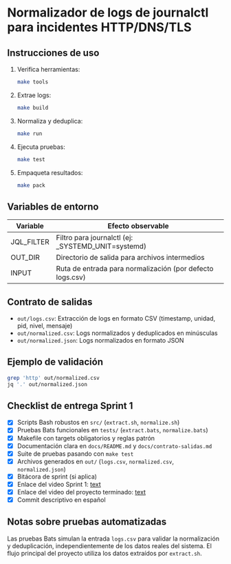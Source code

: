 # Normalizador de logs de journalctl para incidentes HTTP/DNS/TLS

## Instrucciones de uso

1. Verifica herramientas:
   ```bash
   make tools
   ```
2. Extrae logs:
   ```bash
   make build
   ```
3. Normaliza y deduplica:
   ```bash
   make run
   ```
4. Ejecuta pruebas:
   ```bash
   make test
   ```
5. Empaqueta resultados:
   ```bash
   make pack
   ```

## Variables de entorno

| Variable     | Efecto observable                                      |
|-------------|--------------------------------------------------------|
| JQL_FILTER  | Filtro para journalctl (ej: _SYSTEMD_UNIT=systemd)     |
| OUT_DIR     | Directorio de salida para archivos intermedios         |
| INPUT       | Ruta de entrada para normalización (por defecto logs.csv) |

## Contrato de salidas

- `out/logs.csv`: Extracción de logs en formato CSV (timestamp, unidad, pid, nivel, mensaje)
- `out/normalized.csv`: Logs normalizados y deduplicados en minúsculas
- `out/normalized.json`: Logs normalizados en formato JSON

## Ejemplo de validación

```bash
grep 'http' out/normalized.csv
jq '.' out/normalized.json
```


## Checklist de entrega Sprint 1

- [x] Scripts Bash robustos en `src/` (`extract.sh`, `normalize.sh`)
- [x] Pruebas Bats funcionales en `tests/` (`extract.bats`, `normalize.bats`)
- [x] Makefile con targets obligatorios y reglas patrón
- [x] Documentación clara en `docs/README.md` y `docs/contrato-salidas.md`
- [x] Suite de pruebas pasando con `make test`
- [x] Archivos generados en `out/` (`logs.csv`, `normalized.csv`, `normalized.json`)
- [x] Bitácora de sprint (si aplica)
- [x] Enlace del video Sprint 1: [text](https://www.youtube.com/watch?v=o9rlOxEPTeM)
- [x] Enlace del video del proyecto terminado: [text](https://youtu.be/wGAnIkIO08Y) 
- [x] Commit descriptivo en español

## Notas sobre pruebas automatizadas

Las pruebas Bats simulan la entrada `logs.csv` para validar la normalización y deduplicación, independientemente de los datos reales del sistema. El flujo principal del proyecto utiliza los datos extraídos por `extract.sh`.
